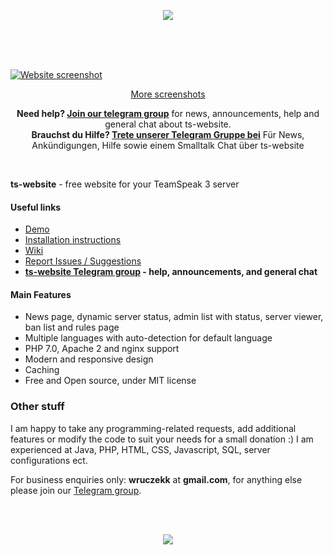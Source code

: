 <p align="center">
<a href="https://github.com/Wruczek/ts-website/issues/36">
<img src="https://i.imgur.com/iffB2sa.png">
</a>
</p>
<br><br><br>

[![Website screenshot](http://i.imgur.com/9UZV6NG.png)](http://imgur.com/a/RUSi2)

<p align="center"><a href="http://imgur.com/a/RUSi2">More screenshots</a></p>

<p align="center">
<b>Need help? <a href="https://telegram.me/tswebsite">Join our telegram group</a></b> for news, announcements, help and general chat about ts-website.<br>
  <b>Brauchst du Hilfe? <a href="https://telegram.me/tswebsite_de">Trete unserer Telegram Gruppe bei</a></b> Für News, Ankündigungen, Hilfe sowie einem Smalltalk Chat über ts-website
</p>

<br>

**ts-website** - free website for your TeamSpeak 3 server<br>

#### Useful links
- [Demo](https://ts.wruczek.tech/)
- [Installation instructions](https://github.com/Wruczek/ts-website/wiki/%5BEN%5D-Website-Installation)
- [Wiki](https://github.com/Wruczek/ts-website/wiki)
- [Report Issues / Suggestions](https://github.com/Wruczek/ts-website/issues/new)
- **[ts-website Telegram group](https://telegram.me/tswebsite) - help, announcements, and general chat**

#### Main Features
- News page, dynamic server status, admin list with status, server viewer, ban list and rules page
- Multiple languages with auto-detection for default language
- PHP 7.0, Apache 2 and nginx support
- Modern and responsive design
- Caching
- Free and Open source, under MIT license

### Other stuff
I am happy to take any programming-related requests, add additional features or modify the code to suit your needs for a small donation :) I am experienced at Java, PHP, HTML, CSS, Javascript, SQL, server configurations ect.

For business enquiries only: **wruczekk** at **gmail.com**, for anything else please join our [Telegram group](https://t.me/ts-website).

<br><br>
<p align="center">
<a href="https://www.paypal.com/cgi-bin/webscr?cmd=_s-xclick&hosted_button_id=9PL5J7ULZQYJQ" target="_blank"><img src="https://i.imgur.com/s1u7rju.png"></a>
</p>
